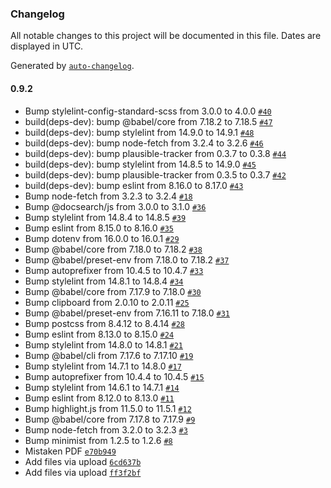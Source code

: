 ### Changelog

All notable changes to this project will be documented in this file. Dates are displayed in UTC.

Generated by [`auto-changelog`](https://github.com/CookPete/auto-changelog).

#### 0.9.2

- Bump stylelint-config-standard-scss from 3.0.0 to 4.0.0 [`#40`](https://github.com/caefis/0.8.1/pull/40)
- build(deps-dev): bump @babel/core from 7.18.2 to 7.18.5 [`#47`](https://github.com/caefis/0.8.1/pull/47)
- build(deps-dev): bump stylelint from 14.9.0 to 14.9.1 [`#48`](https://github.com/caefis/0.8.1/pull/48)
- build(deps-dev): bump node-fetch from 3.2.4 to 3.2.6 [`#46`](https://github.com/caefis/0.8.1/pull/46)
- build(deps-dev): bump plausible-tracker from 0.3.7 to 0.3.8 [`#44`](https://github.com/caefis/0.8.1/pull/44)
- build(deps-dev): bump stylelint from 14.8.5 to 14.9.0 [`#45`](https://github.com/caefis/0.8.1/pull/45)
- build(deps-dev): bump plausible-tracker from 0.3.5 to 0.3.7 [`#42`](https://github.com/caefis/0.8.1/pull/42)
- build(deps-dev): bump eslint from 8.16.0 to 8.17.0 [`#43`](https://github.com/caefis/0.8.1/pull/43)
- Bump node-fetch from 3.2.3 to 3.2.4 [`#18`](https://github.com/caefis/0.8.1/pull/18)
- Bump @docsearch/js from 3.0.0 to 3.1.0 [`#36`](https://github.com/caefis/0.8.1/pull/36)
- Bump stylelint from 14.8.4 to 14.8.5 [`#39`](https://github.com/caefis/0.8.1/pull/39)
- Bump eslint from 8.15.0 to 8.16.0 [`#35`](https://github.com/caefis/0.8.1/pull/35)
- Bump dotenv from 16.0.0 to 16.0.1 [`#29`](https://github.com/caefis/0.8.1/pull/29)
- Bump @babel/core from 7.18.0 to 7.18.2 [`#38`](https://github.com/caefis/0.8.1/pull/38)
- Bump @babel/preset-env from 7.18.0 to 7.18.2 [`#37`](https://github.com/caefis/0.8.1/pull/37)
- Bump autoprefixer from 10.4.5 to 10.4.7 [`#33`](https://github.com/caefis/0.8.1/pull/33)
- Bump stylelint from 14.8.1 to 14.8.4 [`#34`](https://github.com/caefis/0.8.1/pull/34)
- Bump @babel/core from 7.17.9 to 7.18.0 [`#30`](https://github.com/caefis/0.8.1/pull/30)
- Bump clipboard from 2.0.10 to 2.0.11 [`#25`](https://github.com/caefis/0.8.1/pull/25)
- Bump @babel/preset-env from 7.16.11 to 7.18.0 [`#31`](https://github.com/caefis/0.8.1/pull/31)
- Bump postcss from 8.4.12 to 8.4.14 [`#28`](https://github.com/caefis/0.8.1/pull/28)
- Bump eslint from 8.13.0 to 8.15.0 [`#24`](https://github.com/caefis/0.8.1/pull/24)
- Bump stylelint from 14.8.0 to 14.8.1 [`#21`](https://github.com/caefis/0.8.1/pull/21)
- Bump @babel/cli from 7.17.6 to 7.17.10 [`#19`](https://github.com/caefis/0.8.1/pull/19)
- Bump stylelint from 14.7.1 to 14.8.0 [`#17`](https://github.com/caefis/0.8.1/pull/17)
- Bump autoprefixer from 10.4.4 to 10.4.5 [`#15`](https://github.com/caefis/0.8.1/pull/15)
- Bump stylelint from 14.6.1 to 14.7.1 [`#14`](https://github.com/caefis/0.8.1/pull/14)
- Bump eslint from 8.12.0 to 8.13.0 [`#11`](https://github.com/caefis/0.8.1/pull/11)
- Bump highlight.js from 11.5.0 to 11.5.1 [`#12`](https://github.com/caefis/0.8.1/pull/12)
- Bump @babel/core from 7.17.8 to 7.17.9 [`#9`](https://github.com/caefis/0.8.1/pull/9)
- Bump node-fetch from 3.2.0 to 3.2.3 [`#3`](https://github.com/caefis/0.8.1/pull/3)
- Bump minimist from 1.2.5 to 1.2.6 [`#8`](https://github.com/caefis/0.8.1/pull/8)
- Mistaken PDF [`e70b949`](https://github.com/caefis/0.8.1/commit/e70b94976e725151b9f5ac2fc87eb75326c78c6f)
- Add files via upload [`6cd637b`](https://github.com/caefis/0.8.1/commit/6cd637bc933cd0a6762d8cc52ee1a1a587adc625)
- Add files via upload [`ff3f2bf`](https://github.com/caefis/0.8.1/commit/ff3f2bf5fa250953eeaa461da20f7c2f8417fbe1)
